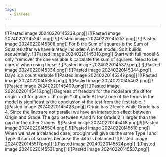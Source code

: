 ```yaml
---
tags:
  - STAT448
---
```

---
![[Pasted image 20240220145239.png]]
![[Pasted image 20240220145245.png]]
![[Pasted image 20240220145258.png]]
![[Pasted image 20240220145308.png]]
For B the Sum of squares is the Sum of Squares after we have already included A in the model. So it builds sequentially.
![[Pasted image 20240220145318.png]]
Start with full model & only "remove" the one variable & calculate the sum of squares. Need to be careful when using these.
![[Pasted image 20240220145327.png]]
![[Pasted image 20240220145334.png]]
![[Pasted image 20240220145344.png]]
Days is a count variable
![[Pasted image 20240220145349.png]]
![[Pasted image 20240220145355.png]]
![[Pasted image 20240220145402.png]]
![[Pasted image 20240220145409.png]]
![[Pasted image 20240220145416.png]]
Degrees of freedom for the model are the df for origin + df for grade + df origin * df grade
At least one of the terms in the model is significant is the conclusion of the test from the first table.
![[Pasted image 20240220145423.png]]
Origin has 2 levels while Grade has 4. Since the lines are not parallel we have an interaction effect between Origin and Grade. The gap between A and N for Grade 2 is larger than the gap for the other Grades.
![[Pasted image 20240220145458.png]]![[Pasted image 20240220145504.png]]
![[Pasted image 20240220145510.png]]
When we have a balanced case, proc glm will give us the same Type I and Type III sum of squares because the data is balanced
![[Pasted image 20240220145517.png]]
![[Pasted image 20240220145524.png]]
![[Pasted image 20240220145531.png]]
![[Pasted image 20240220145537.png]]
